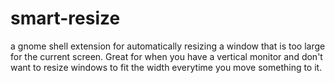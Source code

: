 # smart-resize
a gnome shell extension for automatically resizing a window that is too large for the current screen. Great for when you have a vertical monitor 
and don't want to resize windows to fit the width everytime you move something to it.

